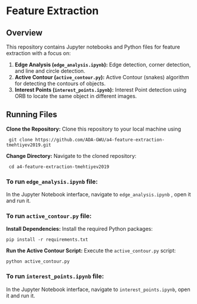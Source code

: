 # Feature Extraction

## Overview
This repository contains Jupyter notebooks and Python files for feature extraction with a focus on:

1. **Edge Analysis (`edge_analysis.ipynb`):** Edge detection, corner detection, and line and circle detection.
2. **Active Contour (`active_contour.py`):** Active Contour (snakes) algorithm for detecting the contours of objects.
3. **Interest Points (`interest_points.ipynb`):** Interest Point detection using ORB to locate the same object in different images.


## Running Files

**Clone the Repository:**
   Clone this repository to your local machine using

```
 git clone https://github.com/ADA-GWU/a4-feature-extraction-tmehtiyev2019.git
```

**Change Directory:**
Navigate to the cloned repository: 

```
 cd a4-feature-extraction-tmehtiyev2019
```

### To run   `edge_analysis.ipynb` file:

In the Jupyter Notebook interface, navigate to `edge_analysis.ipynb` , open it and run it.



### To run   `active_contour.py` file:

**Install Dependencies:**
Install the required Python packages: 

```
pip install -r requirements.txt
```

**Run the Active Contour Script:**
Execute the `active_contour.py` script: 

```
python active_contour.py
```


### To run   `interest_points.ipynb` file:


In the Jupyter Notebook interface, navigate to `interest_points.ipynb`, open it and run it.


   





